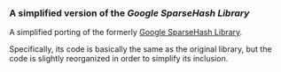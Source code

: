 <h3>A simplified version of the <i>Google SparseHash Library</i></h3>

A simplified porting of the formerly <A href="https://github.com/sparsehash/sparsehash">Google SparseHash Library</A>.<p>Specifically, its code is basically the same as the original library, but the code is slightly reorganized in order to simplify its inclusion. 
